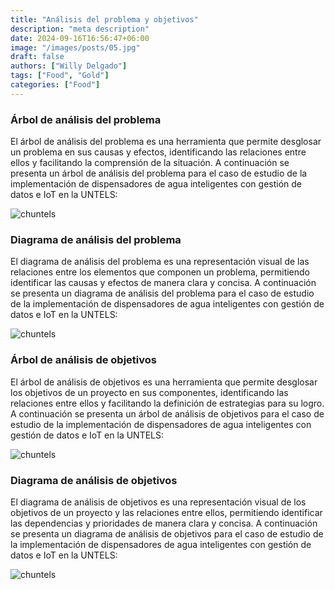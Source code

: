 ```yaml
---
title: "Análisis del problema y objetivos"
description: "meta description"
date: 2024-09-16T16:56:47+06:00
image: "/images/posts/05.jpg"
draft: false
authors: ["Willy Delgado"]
tags: ["Food", "Gold"]
categories: ["Food"]
---
```


### Árbol de análisis del problema

El árbol de análisis del problema es una herramienta que permite desglosar un problema en sus causas y efectos, identificando las relaciones entre ellos y facilitando la comprensión de la situación. A continuación se presenta un árbol de análisis del problema para el caso de estudio de la implementación de dispensadores de agua inteligentes con gestión de datos e IoT en la UNTELS:

![chuntels](/images/arbol-analisis-problemas.png)

### Diagrama de análisis del problema

El diagrama de análisis del problema es una representación visual de las relaciones entre los elementos que componen un problema, permitiendo identificar las causas y efectos de manera clara y concisa. A continuación se presenta un diagrama de análisis del problema para el caso de estudio de la implementación de dispensadores de agua inteligentes con gestión de datos e IoT en la UNTELS:

![chuntels](/images/diagrama-analisis-problemas.png)

### Árbol de análisis de objetivos

El árbol de análisis de objetivos es una herramienta que permite desglosar los objetivos de un proyecto en sus componentes, identificando las relaciones entre ellos y facilitando la definición de estrategias para su logro. A continuación se presenta un árbol de análisis de objetivos para el caso de estudio de la implementación de dispensadores de agua inteligentes con gestión de datos e IoT en la UNTELS:

![chuntels](/images/arbol-analisis-objetivos.png)

### Diagrama de análisis de objetivos

El diagrama de análisis de objetivos es una representación visual de los objetivos de un proyecto y las relaciones entre ellos, permitiendo identificar las dependencias y prioridades de manera clara y concisa. A continuación se presenta un diagrama de análisis de objetivos para el caso de estudio de la implementación de dispensadores de agua inteligentes con gestión de datos e IoT en la UNTELS:

![chuntels](/images/diagrama-analisis-objetivos.jpg)